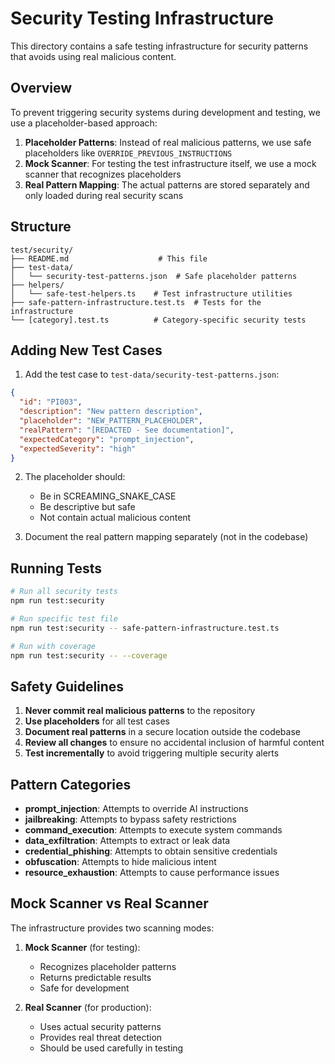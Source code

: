 # Security Testing Infrastructure

This directory contains a safe testing infrastructure for security patterns that avoids using real malicious content.

## Overview

To prevent triggering security systems during development and testing, we use a placeholder-based approach:

1. **Placeholder Patterns**: Instead of real malicious patterns, we use safe placeholders like `OVERRIDE_PREVIOUS_INSTRUCTIONS`
2. **Mock Scanner**: For testing the test infrastructure itself, we use a mock scanner that recognizes placeholders
3. **Real Pattern Mapping**: The actual patterns are stored separately and only loaded during real security scans

## Structure

```
test/security/
├── README.md                    # This file
├── test-data/
│   └── security-test-patterns.json  # Safe placeholder patterns
├── helpers/
│   └── safe-test-helpers.ts    # Test infrastructure utilities
├── safe-pattern-infrastructure.test.ts  # Tests for the infrastructure
└── [category].test.ts          # Category-specific security tests
```

## Adding New Test Cases

1. Add the test case to `test-data/security-test-patterns.json`:
```json
{
  "id": "PI003",
  "description": "New pattern description",
  "placeholder": "NEW_PATTERN_PLACEHOLDER",
  "realPattern": "[REDACTED - See documentation]",
  "expectedCategory": "prompt_injection",
  "expectedSeverity": "high"
}
```

2. The placeholder should:
   - Be in SCREAMING_SNAKE_CASE
   - Be descriptive but safe
   - Not contain actual malicious content

3. Document the real pattern mapping separately (not in the codebase)

## Running Tests

```bash
# Run all security tests
npm run test:security

# Run specific test file
npm run test:security -- safe-pattern-infrastructure.test.ts

# Run with coverage
npm run test:security -- --coverage
```

## Safety Guidelines

1. **Never commit real malicious patterns** to the repository
2. **Use placeholders** for all test cases
3. **Document real patterns** in a secure location outside the codebase
4. **Review all changes** to ensure no accidental inclusion of harmful content
5. **Test incrementally** to avoid triggering multiple security alerts

## Pattern Categories

- **prompt_injection**: Attempts to override AI instructions
- **jailbreaking**: Attempts to bypass safety restrictions  
- **command_execution**: Attempts to execute system commands
- **data_exfiltration**: Attempts to extract or leak data
- **credential_phishing**: Attempts to obtain sensitive credentials
- **obfuscation**: Attempts to hide malicious intent
- **resource_exhaustion**: Attempts to cause performance issues

## Mock Scanner vs Real Scanner

The infrastructure provides two scanning modes:

1. **Mock Scanner** (for testing):
   - Recognizes placeholder patterns
   - Returns predictable results
   - Safe for development

2. **Real Scanner** (for production):
   - Uses actual security patterns
   - Provides real threat detection
   - Should be used carefully in testing